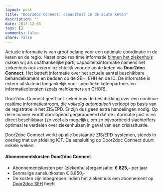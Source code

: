 ```yaml
---
layout: post
title: "Door2doc Connect: capaciteit in de acute keten"
description: ""
date: 2017-12-05
tags: []
comments: false
share: false
---
```


Actuele informatie is van groot belang voor een optimale coördinatie in de keten en de regio. Naast onze realtime informatie [binnen het ziekenhuis](http://docs.door2doc.com/2017-12-07/prijsindicatie/) maken wij als onafhankelijke partij capaciteitsinformatie namens het ziekenhuis ook _extern_ inzichtelijk voor de acute keten via **Door2doc Connect**. Het betreft informatie over het actuele aantal beschikbare behandelkamers en bedden op de SEH, EHH en de IC. De informatie is extern uitsluitend toegankelijk voor specifieke ketenpartners en informatiediensten (zoals meldkamers en GHOR).

Door2doc Connect geeft het ziekenhuis de beschikking over een continue realtime informatiestroom, die _volledig automatisch_ verloopt op basis van de registratie in het ZIS/EPD. Er zijn dus geen extra handelingen nodig. Op deze manier wordt doorlopend gegarandeerd dat de informatie juist is en direct beschikbaar (zo veel als mogelijk), om zo bijvoorbeeld slachtoffers optimaal te verdelen over ziekenhuizen in geval van een crisissituatie.

Door2doc Connect werkt op alle bestaande ZIS/EPD-systemen, steeds in overleg met uw afdeling ICT. De aansluiting op Door2doc Connect duurt enkele weken.

#### Abonnementskosten Door2doc Connect
* Abonnementskosten per (ziekenhuis)organisatie: **€ 825,-** per jaar
* Eenmalige aansluitkosten € 3.850,-
* De kosten zijn inbegrepen indien het ziekenhuis een abonnement op [Door2doc SEH](http://docs.door2doc.com/2017-12-07/prijsindicatie) heeft
